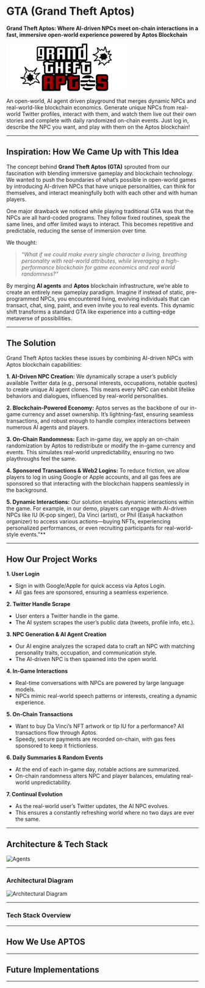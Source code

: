 # GTA (Grand Theft Aptos)
**Grand Theft Aptos: Where AI-driven NPCs meet on-chain interactions in a fast, immersive open-world experience powered by Aptos Blockchain**

![Logo](public/logo.png)

An open-world, AI agent driven playground that merges dynamic NPCs and real-world-like blockchain economics. Generate unique NPCs from real-world Twitter profiles, interact with them, and watch them live out their own stories and complete with daily randomized on-chain events. Just log in, describe the NPC you want, and play with them on the Aptos blockchain!

---

## Inspiration: How We Came Up with This Idea

The concept behind **Grand Theft Aptos (GTA)** sprouted from our fascination with blending immersive gameplay and blockchain technology. We wanted to push the boundaries of what’s possible in open-world games by introducing AI-driven NPCs that have unique personalities, can think for themselves, and interact meaningfully both with each other and with human players.

One major drawback we noticed while playing traditional GTA was that the NPCs are all hard-coded programs. They follow fixed routines, speak the same lines, and offer limited ways to interact. This becomes repetitive and predictable, reducing the sense of immersion over time.

We thought:

> *“What if we could make every single character a living, breathing personality with real-world attributes, while leveraging a high-performance blockchain for game economics and real world randomness?”*

By merging **AI agents** and **Aptos** blockchain infrastructure, we’re able to create an entirely new gameplay paradigm. Imagine if instead of static, pre-programmed NPCs, you encountered living, evolving individuals that can transact, chat, sing, paint, and even invite you to real events. This dynamic shift transforms a standard GTA like experience into a cutting-edge metaverse of possibilities.

---

## The Solution

Grand Theft Aptos tackles these issues by combining AI-driven NPCs with Aptos blockchain capabilities:

**1. AI-Driven NPC Creation:** We dynamically scrape a user’s publicly available Twitter data (e.g., personal interests, occupations, notable quotes) to create unique AI agent clones. This means every NPC can exhibit lifelike behaviors and dialogues, influenced by real-world personalities.
   
**2. Blockchain-Powered Economy:** Aptos serves as the backbone of our in-game currency and asset ownership. It’s lightning-fast, ensuring seamless transactions, and robust enough to handle complex interactions between numerous AI agents and players.

**3. On-Chain Randomness:** Each in-game day, we apply an on-chain randomization by Aptos to redistribute or modify the in-game currency and events. This simulates real-world unpredictability, ensuring no two playthroughs feel the same.

**4. Sponsored Transactions & Web2 Logins:** To reduce friction, we allow players to log in using Google or Apple accounts, and all gas fees are sponsored so that interacting with the blockchain happens seamlessly in the background.

**5. Dynamic Interactions:** Our solution enables dynamic interactions within the game. For example, in our demo, players can engage with AI-driven NPCs like IU (K-pop singer), Da Vinci (artist), or Phil (EasyA hackathon organizer) to access various actions—buying NFTs, experiencing personalized performances, or even recruiting participants for real-world-style events."**



---

## How Our Project Works

**1. User Login**
- Sign in with Google/Apple for quick access via Aptos Login.
- All gas fees are sponsored, ensuring a seamless experience.
  
**2. Twitter Handle Scrape**
- User enters a Twitter handle in the game.
- The AI system scrapes the user’s public data (tweets, profile info, etc.).
  
**3. NPC Generation & AI Agent Creation**
- Our AI engine analyzes the scraped data to craft an NPC with matching personality traits, occupation, and communication style.
- The AI-driven NPC is then spawned into the open world.

**4. In-Game Interactions**
- Real-time conversations with NPCs are powered by large language models.
- NPCs mimic real-world speech patterns or interests, creating a dynamic experience.

**5. On-Chain Transactions**
- Want to buy Da Vinci’s NFT artwork or tip IU for a performance? All transactions flow through Aptos.
- Speedy, secure payments are recorded on-chain, with gas fees sponsored to keep it frictionless.

**6. Daily Summaries & Random Events**
- At the end of each in-game day, notable actions are summarized.
- On-chain randomness alters NPC and player balances, emulating real-world unpredictability.
  
**7. Continual Evolution**
- As the real-world user’s Twitter updates, the AI NPC evolves.
- This ensures a constantly refreshing world where no two days are ever the same.

---

## Architecture & Tech Stack

![Agents]()





---
### Architectural Diagram

![Architectural Diagram]()



---

### Tech Stack Overview


---

## How We Use APTOS


---

## Future Implementations


---

